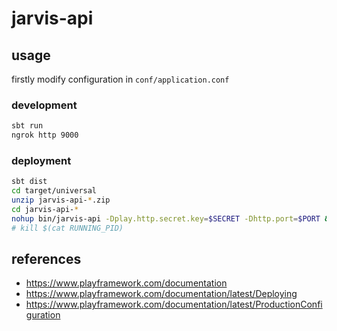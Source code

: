 # jarvis-api

<!--
[![Build Status][build-badge]][build-status]
[![Test Coverage][coverage-badge]][coverage-result]
-->

## usage

firstly modify configuration in `conf/application.conf`

### development

```bash
sbt run
ngrok http 9000
```

### deployment

```bash
sbt dist
cd target/universal
unzip jarvis-api-*.zip
cd jarvis-api-*
nohup bin/jarvis-api -Dplay.http.secret.key=$SECRET -Dhttp.port=$PORT &
# kill $(cat RUNNING_PID)
```

## references

- <https://www.playframework.com/documentation>
- <https://www.playframework.com/documentation/latest/Deploying>
- <https://www.playframework.com/documentation/latest/ProductionConfiguration>

[build-badge]: https://img.shields.io/travis/airt/jarvis-api.svg
[build-status]: https://travis-ci.org/airt/jarvis-api
[coverage-badge]: https://img.shields.io/coveralls/airt/jarvis-api.svg
[coverage-result]: https://coveralls.io/github/airt/jarvis-api
